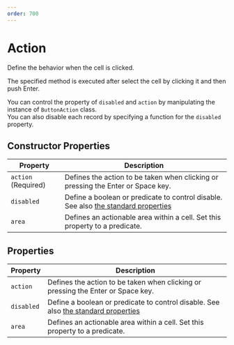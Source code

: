 ```yaml
---
order: 700
---
```


# Action

Define the behavior when the cell is clicked.

The specified method is executed after select the cell by clicking it and then push Enter.

You can control the property of `disabled` and `action` by manipulating the instance of `ButtonAction` class.  
You can also disable each record by specifying a function for the `disabled` property.

## Constructor Properties

| Property            | Description                                                                          |
| ------------------- | ------------------------------------------------------------------------------------ |
| `action` (Required) | Defines the action to be taken when clicking or pressing the Enter or Space key.     |
| `disabled`          | Define a boolean or predicate to control disable. See also [the standard properties] |
| `area`              | Defines an actionable area within a cell. Set this property to a predicate.          |

[the standard properties]: ./standard-properties.md

## Properties

| Property   | Description                                                                          |
| ---------- | ------------------------------------------------------------------------------------ |
| `action`   | Defines the action to be taken when clicking or pressing the Enter or Space key.     |
| `disabled` | Define a boolean or predicate to control disable. See also [the standard properties] |
| `area`     | Defines an actionable area within a cell. Set this property to a predicate.          |
